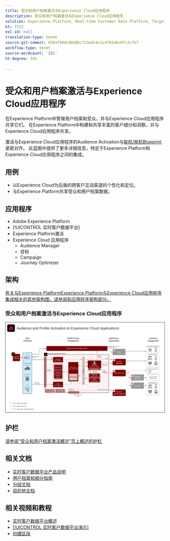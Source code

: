 ```yaml
---
title: 受众和用户档案激活与Experience Cloud应用程序
description: 受众和用户档案激活与Experience Cloud应用程序
solution: Experience Platform, Real-time Customer Data Platform, Target, Audience Manager, Analytics, Experience Cloud Services
kt: 7722
exl-id: null
translation-type: tm+mt
source-git-commit: d30af99dc08d0bc723edc4c1c4705ebc07c3c7b7
workflow-type: tm+mt
source-wordcount: '281'
ht-degree: 34%

---
```


# 受众和用户档案激活与Experience Cloud应用程序

在Experience Platform中管理用户档案和受众，并与Experience Cloud应用程序共享它们。 在Experience Platform中构建和共享丰富的客户细分和洞察，并与Experience Cloud应用程序共享。

激活与Experience Cloud应用程序的Audience Activation与[联机/脱机Blueprint](online-offline.md)紧密对齐。 此蓝图中提供了更多详细信息，特定于Experience Platform和Experience Cloud应用程序之间的集成。

## 用例

* 以Experience Cloud为后盾的跨客户互动渠道的个性化和定位。
* 与Experience Platform共享受众和用户档案数据。

## 应用程序

* Adobe Experience Platform
* [!UICONTROL 实时客户数据平台]
* Experience Platform激活
* Experience Cloud 应用程序
   * Audience Manager
   * 目标
   * Campaign
   * Journey Optimizer

## 架构

[有关与Experience PlatformExperience Platform与Experience Cloud应用程序集成相关的其他架构图，请参阅和应用程序架构部分。](https://experienceleague.adobe.com/docs/blueprints-learn/architecture/architecture-overview/platform-applications.html)

### 受众和用户档案激活与Experience Cloud应用程序

<img src="assets/activation+apps.svg" alt="受众和用户档案激活的参考体系结构" style="border:1px solid #4a4a4a" />
<br>

## 护栏

[请参阅“受众和用户档案激活概述”页上概述的护栏](overview.md)

## 相关文档

* [实时客户数据平台产品说明](https://helpx.adobe.com/cn/legal/product-descriptions/real-time-customer-data-platform.html)
* [用户档案和细分指南](https://experienceleague.adobe.com/docs/experience-platform/profile/guardrails.html?lang=zh-Hans)
* [分段文档](https://experienceleague.adobe.com/docs/experience-platform/segmentation/api/streaming-segmentation.html?lang=zh-Hans)
* [目的地文档](https://experienceleague.adobe.com/docs/experience-platform/destinations/catalog/overview.html?lang=zh-Hans)

## 相关视频和教程

* [实时客户数据平台概述](https://experienceleague.adobe.com/docs/platform-learn/tutorials/application-services/rtcdp/understanding-the-real-time-customer-data-platform.html?lang=zh-Hans)
* [[!UICONTROL 实时客户数据平台演示]](https://experienceleague.adobe.com/docs/platform-learn/tutorials/application-services/rtcdp/demo.html?lang=zh-Hans)
* [创建区段](https://experienceleague.adobe.com/docs/platform-learn/tutorials/segments/create-segments.html?lang=zh-Hans)

